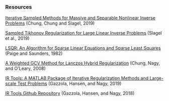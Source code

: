 ### Resources

[Iterative Sampled Methods for Massive and Separable Nonlinear Inverse Problems](https://par.nsf.gov/servlets/purl/10108292) 
(Chung, Chung and Slagel, 2019)

[Sampled Tikhonov Regularization for Large Linear Inverse Problems](https://arxiv.org/abs/1812.06165) 
(Slagel et al., 2019)

[LSQR: An Algorithm for Sparse Linear Equations and Sparse Least Squares](https://web.stanford.edu/group/SOL/software/lsqr/lsqr-toms82a.pdf)
(Paige and Saunders, 1982)

[A Weighted GCV Method for Lanczos Hybrid Regularization](https://www.nist.gov/publications/weighted-gcv-method-lanczos-hybrid-regularization)
(Chung, Nagy, and O'Leary, 2008)


[IR Tools: A MATLAB Package of Iterative Regularization Methods and Large-scale Test Problems](https://arxiv.org/abs/1712.05602)
(Gazzola, Hansen, and Nagy, 2019)

[IR Tools Github Repository](https://github.com/jnagy1/IRtools)
(Gazzola, Hansen, and Nagy, 2018)


